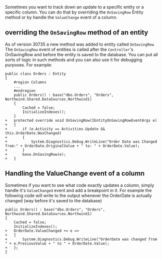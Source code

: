 Sometimes you want to track down an update to a specific entity or a specific column. You can do that by overriding the `OnSavingRow` Entity method or by handle the `ValueChange` event of a column.
## overriding the `OnSavingRow` method of an entity
As of version 30735 a new method was added to entity called `OnSavingRow`
The `OnSavingRow` event of entities is called after the `Controller`'s OnSavingRow and before the entity is saved to the database. 
You can put all sorts of logic in such methods and you can also use it for debugging purposes. For example:
```csdiff
public class Orders : Entity
{
    #region Columns
    ...
    #endregion
    public Orders() : base("dbo.Orders", "Orders", Northwind.Shared.DataSources.Northwind1)
    {
        Cached = false;
        InitializeIndexes();
    }
+   protected override void OnSavingRow(IEntityOnSavingRowEventArgs e)
+   {
+       if (e.Activity == Activities.Update && this.OrderDate.WasChanged)
+       {
+           System.Diagnostics.Debug.WriteLine("Order Date was Changed from:" + OrderDate.OriginalValue + " to: " + OrderDate.Value);
+       }
+       base.OnSavingRow(e);
+   }
```

## Handling the ValueChange event of a column
Sometimes if you want to see what code exactly updates a column, simply handle it's `ValueChanged` event and add a breakpoint in it.
For example the following code will write to the output whenever the OrderDate is actually changed (way before it's saved to the database)
```csdiff
public Orders() : base("dbo.Orders", "Orders", Northwind.Shared.DataSources.Northwind1)
{
    Cached = false;
    InitializeIndexes();
+   OrderDate.ValueChanged += e =>
+   {
+       System.Diagnostics.Debug.WriteLine("OrderDate was changed from " + e.PreviousValue + " to " + OrderDate.Value);
+   };
}
```